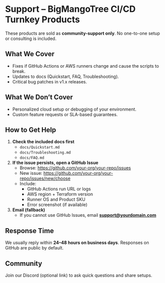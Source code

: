 # Support – BigMangoTree CI/CD Turnkey Products

These products are sold as **community-support only**. No one-to-one setup or consulting is included.

## What We Cover
- Fixes if GitHub Actions or AWS runners change and cause the scripts to break.
- Updates to docs (Quickstart, FAQ, Troubleshooting).
- Critical bug patches in v1.x releases.

## What We Don’t Cover
- Personalized cloud setup or debugging of your environment.
- Custom feature requests or SLA-based guarantees.

## How to Get Help
1. **Check the included docs first**
   - `docs/Quickstart.md`
   - `docs/Troubleshooting.md`
   - `docs/FAQ.md`
2. **If the issue persists, open a GitHub Issue**
   - Browse: https://github.com/your-org/your-repo/issues
   - New issue: https://github.com/your-org/your-repo/issues/new/choose
   - Include:
     - GitHub Actions run URL or logs
     - AWS region + Terraform version
     - Runner OS and Product SKU
     - Error screenshot (if available)
3. **Email (fallback)**
   - If you cannot use GitHub Issues, email **support@yourdomain.com**

## Response Time
We usually reply within **24–48 hours on business days**. Responses on GitHub are public by default.

## Community
Join our Discord (optional link) to ask quick questions and share setups.
